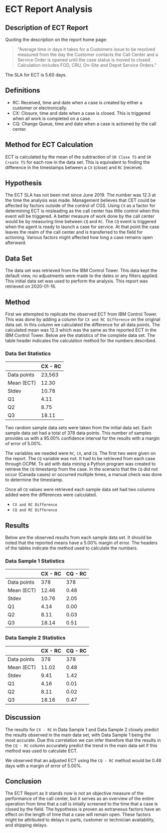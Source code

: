# ECT Report Analysis
## Description of ECT Report
Quoting the description on the report home page:
>"Average time in days it takes for a Customers issue to be resolved measured from the day the Customer contacts the Call Center and a Service Order is opened until the case status is moved to closed. Calculation includes FOD, CRU, On-Site and Depot Service Orders."

The SLA for ECT is 5.60 days.

## Definitions
* RC: Received, time and date when a case is created by either a customer or electronically.
* CX: Closure, time and date when a case is closed. This is triggered when all work is completed on a case.
* CQ: Change Queue, time and date when a case is actioned by the call center.

## Method for ECT Calculation
ECT is calculated by the mean of the subtraction of `SR Close TS` and `SR Create TS` for each row in the data set. This is equivalent to finding the difference in the timestamps between a `CX` (close) and `RC` (receive).

## Hypothesis
The ECT SLA has not been met since June 2019. The number was 12.3 at the time the analysis was made. Management believes that CET could be affected by factors outside of the control of CGS. Using `CX` as a factor for determining ECT is misleading as the call center has little control when this event will be triggered. A better measure of work done by the call center would be by measuring time between `CQ` and `RC`. The `CQ` event is triggered when the agent is ready to launch a case for service. At that point the case leaves the realm of the call center and is transferred to the field for actioning. Various factors might affected how long a case remains open afterward.

## Data Set
The data set was retrieved from the IBM Control Tower. This data kept the default view, no adjustments were made to the dates or any filters applied. This initial data set was used to perform the analysis. This report was retrieved on 2020-01-16.

## Method
First we attempted to replicate the observed ECT from IBM Control Tower. This was done by adding a column for `CX and RC Difference` on the original data set. In this column we calculated the difference for all data points. The calculated mean was 12.3 which was the same as the reported ECT in the IBM Control Tower. Below are the statistics of the complete data set. The table header indicates the calculation method for the numbers described.

### Data Set Statistics
|       |CX - RC|
|-------|-------|
|Data points|23,563|
|Mean (ECT)|12.30|
|Stdev|10.78|
|Q1|4.11|
|Q2|8.75|
|Q3|18.11|

Two random sample data sets were taken from the initial data set. Each sample data set had a total of 378 data points. This number of samples provides us with a 95.00% confidence interval for the results with a margin of error of 5.00%.

The variables we needed were `RC`, `CX`, and `CQ`. The first two were given on the report. The `CQ` variable was not. It had to be retrieved from each case through OCPM. To aid with data mining a Python program was created to retrieve the `CQ` timestamp from the case. In the scenario that the `CQ` did not occur (Canada cases) or occurred multiple times, a manual check was done to determine the timestamp.

Once all `CQ` values were retrieved each sample data set had two columns added were the differences were calculated.
* `CX and RC Difference`
* `CQ and RC Difference`

## Results
Below are the observed results from each sample data set. It should be noted that the reported means have a 5.00% margin of error. The headers of the tables indicate the method used to calculate the numbers.

### Data Sample 1 Statistics
|       |CX - RC|CQ - RC|
|-------|-------|-------|
|Data points|378|378|
|Mean (ECT)|12.46|0.48|
|Stdev|10.76|2.05|
|Q1|4.14|0.00|
|Q2|8.11|0.03|
|Q3|18.14|0.51|

### Data Sample 2 Statistics
|       |CX - RC|CQ - RC|
|-------|-------|-------|
|Data points|378|378|
|Mean (ECT)|11.02|0.48|
|Stdev|9.41|1.42|
|Q1|4.16|0.01|
|Q2|8.11|0.02|
|Q3|18.16|0.47|

## Discussion

The results for `CX - RC` in Data Sample 1 and Data Sample 2 closely predict the results observed in the main data set, with Data Sample 1 being the most accurate. Due this correlation we can infer therefore that the results in the `CQ - RC` column accurately predict the trend in the main data set if this method was used to calculate ECT.

We observed that an adjusted ECT using the `CQ - RC` method would be 0.48 days with a margin of error of 5.00%.

## Conclusion
The ECT Report as it stands now is not an objective measure of the performance of the call center, but it serves as an overview of the entire operation from time that a call is intially screened to the time that a case is closed by the field. The hypothesis is proven as extraneous factors have an effect on the length of time that a case will remain open. These factors might be attributed to delays in parts, customer or technician availability, and shipping delays.